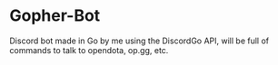 # Gopher-Bot
Discord bot made in Go by me using the DiscordGo API, will be full of commands to talk to opendota, op.gg, etc.
